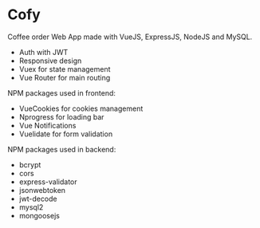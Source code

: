 # Cofy
Coffee order Web App made with VueJS, ExpressJS, NodeJS and MySQL.

* Auth with JWT
* Responsive design
* Vuex for state management
* Vue Router for main routing

NPM packages used in frontend:
* VueCookies for cookies management
* Nprogress for loading bar
* Vue Notifications
* Vuelidate for form validation

NPM packages used in backend:
* bcrypt
* cors
* express-validator
* jsonwebtoken
* jwt-decode
* mysql2
* mongoosejs
